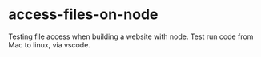 # access-files-on-node
Testing file access when building a website with node. 
Test run code from Mac to linux, via vscode.
